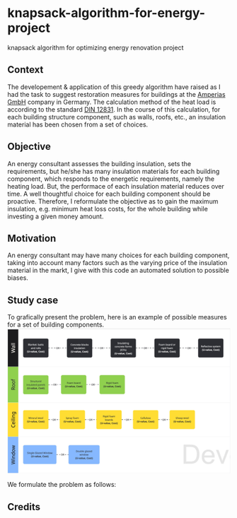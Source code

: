 # knapsack-algorithm-for-energy-project
knapsack algorithm for optimizing energy renovation project

## Context
The developement & application of this greedy algorithm have raised as I had the task to suggest restoration measures for buildings at the [Amperias GmbH](https://www.amperias.com/) company in Germany. The calculation method of the heat load is according to the standard [DIN 12831](https://www.din.de/de/mitwirken/normenausschuesse/nhrs/veroeffentlichungen/wdc-beuth:din21:261292587). In the course of this calculation, for each building structure component, such as walls, roofs, etc., an insulation material has been chosen from a set of choices.

## Objective
An energy consultant assesses the building insulation, sets the requirements, but he/she has many insulation materials for each building component, which responds to the energetic requirements, namely the heating load. But, the performace of each insulation material reduces over time. A well thoughtful choice for each building component should be proactive. Therefore, I reformulate the objective as to gain the maximum insulation, e.g. minimum heat loss costs, for the whole building while investing a given money amount.

## Motivation
An energy consultant may have many choices for each building component, taking into account many factors such as the varying price of the insulation material in the markt, I give with this code an automated solution to possible biases.

## Study case

To grafically present the problem, here is an example of possible measures for a set of building components.
![Renovation project - Presentation example with four building components](<resources/renovation for a building - diagram.jpg>)

We formulate the problem as follows:

## Credits

